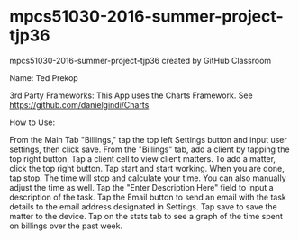 # mpcs51030-2016-summer-project-tjp36
mpcs51030-2016-summer-project-tjp36 created by GitHub Classroom

Name:  Ted Prekop

3rd Party Frameworks:  This App uses the Charts Framework.  See https://github.com/danielgindi/Charts

How to Use:  

From the Main Tab "Billings," tap the top left Settings button and input user settings, then click save.  From the "Billings" tab, add a client by tapping the top right button.  Tap a client cell to view client matters.  To add a matter, click the top right button.  Tap start and start working.  When you are done, tap stop.  The time will stop and calculate your time.  You can also manually adjust the time as well.  Tap the "Enter Description Here" field to input a description of the task.  Tap the Email button to send an email with the task details to the email address designated in Settings.  Tap save to save the matter to the device.  Tap on the stats tab to see a graph of the time spent on billings over the past week.
